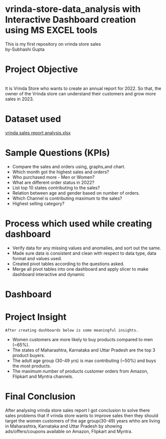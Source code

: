 # vrinda-store-data_analysis with Interactive Dashboard creation using MS EXCEL tools
This is my first repository on vrinda store sales 
<br>
by-Subhashi Gupta
<br>

# Project Objective
<br>
It is Vrinda Store who wants to create an annual report for 2022. So that, the owner of the Vrinda store can understand their customers and grow more sales in 2023.

# Dataset used
[vrinda sales report analysis.xlsx](url)


# Sample Questions (KPIs)

   * Compare the sales and orders using, graphs,and chart.
   * Which month got the highest sales and orders?
   * Who purchased more - Men or Women?
   * What are different order status in 2022?
   * List top 10 states contributing to the sales?
   * Relation between age and gender based on number of orders.
   * Which Channel is contributing maximum to the sales?
   * Highest selling category?

  # Process which used while creating dashboard
   * Verify data for any missing values and anomalies, and sort out the same.
   * Made sure data is consistent and clean with respect to data type, data format and values used.
   * Created pivot tables according to the questions asked.
   * Merge all pivot tables into one dashboard and apply slicer to make dashboard interactive and dynamic

  # Dashboard

  # Project Insight 
    After creating dashboards below is some meaningful insights. 
  * Women customers are more likely to buy products compared to men (~65%).
  * The states of Maharashtra, Karnataka and Uttar Pradesh are the top 3 product buyers.
  * The adult age group (30-49 yrs) is max contributing (~50%) and buys the most products.
  * The maximum number of products customer orders from Amazon, Flipkart and Myntra channels.

 # Final Conclusion
   After analysing vrinda store sales report I got conclusion to solve there sales problems that if vrinda store wants to improve sales then they       should target the women customers of the age group(30-49) years whho are living in Maharashtra, Karnataka and Uttar Pradesh by showing  
   ads/offers/coupons available on Amazon, Flipkart and Myntra.



